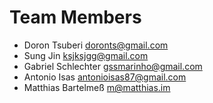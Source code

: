 # Team Members


- Doron Tsuberi doronts@gmail.com
- Sung Jin ksjksjgg@gmail.com
- Gabriel Schlechter gssmarinho@gmail.com
- Antonio Isas antonioisas87@gmail.com
- Matthias Bartelmeß m@matthias.im
